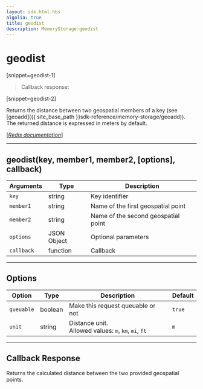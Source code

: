 ```yaml
---
layout: sdk.html.hbs
algolia: true
title: geodist
description: MemoryStorage:geodist
---
```

  

# geodist

[snippet=geodist-1]
> Callback response:

[snippet=geodist-2]

Returns the distance between two geospatial members of a key (see [geoadd]({{ site_base_path }}sdk-reference/memory-storage/geoadd)).  
The returned distance is expressed in meters by default.

[[_Redis documentation_]](https://redis.io/commands/geodist)

---

## geodist(key, member1, member2, [options], callback)

| Arguments | Type | Description |
|---------------|---------|----------------------------------------|
| `key` | string | Key identifier |
| `member1` | string | Name of the first geospatial point |
| `member2` | string | Name of the second geospatial point |
| `options` | JSON Object | Optional parameters |
| `callback` | function | Callback |

---

## Options

| Option | Type | Description | Default |
|---------------|---------|----------------------------------------|---------|
| `queuable` | boolean | Make this request queuable or not  | `true` |
| `unit` | string | Distance unit.<br/>Allowed values: `m`, `km`, `mi`, `ft` | `m` |

---

## Callback Response

Returns the calculated distance between the two provided geospatial points.
